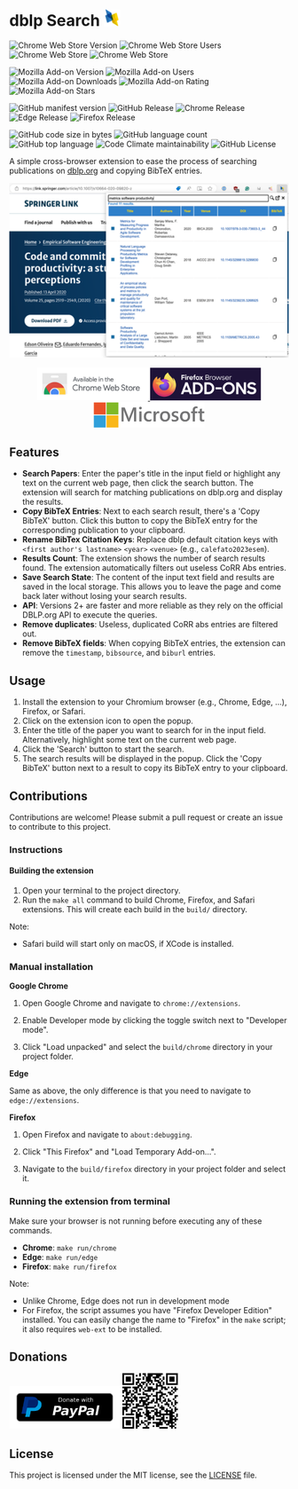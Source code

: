 # dblp Search <img src="store/icons/dblp-128x128.png" width="30">

![Chrome Web Store Version](https://img.shields.io/chrome-web-store/v/onilpcgmnpikffebghpncnnapebndpaj?style=flat-square)
![Chrome Web Store Users](https://img.shields.io/chrome-web-store/users/onilpcgmnpikffebghpncnnapebndpaj?style=flat-square)
![Chrome Web Store](https://img.shields.io/chrome-web-store/stars/onilpcgmnpikffebghpncnnapebndpaj?style=flat-square)
![Chrome Web Store](https://img.shields.io/chrome-web-store/rating-count/onilpcgmnpikffebghpncnnapebndpaj?style=flat-square)

![Mozilla Add-on Version](https://img.shields.io/amo/v/dblp-search?style=flat-square)
![Mozilla Add-on Users](https://img.shields.io/amo/users/dblp-search?style=flat-square)
![Mozilla Add-on Downloads](https://img.shields.io/amo/dw/dblp-search?style=flat-square)
![Mozilla Add-on Rating](https://img.shields.io/amo/rating/dblp-search?style=flat-square)
![Mozilla Add-on Stars](https://img.shields.io/amo/stars/dblp-search?style=flat-square)

![GitHub manifest version](https://img.shields.io/github/manifest-json/v/bateman/dblp-search-ext?style=flat-square&label=MANIFEST)
![GitHub Release](https://img.shields.io/github/v/release/bateman/dblp-search-ext?style=flat-square&label=GitHub%20release)
![Chrome Release](https://img.shields.io/github/actions/workflow/status/bateman/dblp-search-ext/chrome-release.yml?style=flat-square&label=Chrome%20release)
![Edge Release](https://img.shields.io/github/actions/workflow/status/bateman/dblp-search-ext/edge-release.yml?style=flat-square&label=Edge%20release)
![Firefox Release](https://img.shields.io/github/actions/workflow/status/bateman/dblp-search-ext/firefox-release.yml?style=flat-square&label=Firefox%20release)

![GitHub code size in bytes](https://img.shields.io/github/languages/code-size/bateman/dblp-search-ext?style=flat-square)
![GitHub language count](https://img.shields.io/github/languages/count/bateman/dblp-search-ext?style=flat-square)
![GitHub top language](https://img.shields.io/github/languages/top/bateman/dblp-search-ext?style=flat-square)
![Code Climate maintainability](https://img.shields.io/codeclimate/maintainability/bateman/dblp-search-ext?style=flat-square)
![GitHub License](https://img.shields.io/github/license/bateman/dblp-search-ext?style=flat-square)


A simple cross-browser extension to ease the process of searching publications on [dblp.org](https://dblp.org) and copying BibTeX entries.

<p align="center">
    <img src="store/screenshots/Screenshot-1.png">
</p>

<p align="center">
    <a href="https://chromewebstore.google.com/detail/dblp-search/onilpcgmnpikffebghpncnnapebndpaj?pli=1">
        <img src="store/images/chrome-web-store.png" alt="Avaliable in the Chrome Web Store" width="200">
    </a>
    <a href="https://addons.mozilla.org/addon/dblp-search">
        <img src="store/images/firefox-addons.png" alt="Avaliable as a Firefox Add-on" width="200">
    </a>
    <a href="https://microsoftedge.microsoft.com/addons/detail/dblp-search/pgaajpodajaanapcpehobkdmkjpbhobd">
        <img src="store/images/microsoft-store.png" alt="Avaliable in the Microsoft Edge Add-ons Store" width="200">
    </a>
</p>

## Features

- **Search Papers**: Enter the paper's title in the input field or highlight any text on the current web page, then click the search button. The extension will search for matching publications on dblp.org and display the results.
- **Copy BibTeX Entries**: Next to each search result, there's a 'Copy BibTeX' button. Click this button to copy the BibTeX entry for the corresponding publication to your clipboard.
- **Rename BibTex Citation Keys**: Replace dblp default citation keys with `<first author's lastname>`   `<year>` `<venue>` (e.g.,  `calefato2023esem`).
- **Results Count**: The extension shows the number of search results found. The extension automatically filters out useless CoRR Abs entries.
- **Save Search State**: The content of the input text field and results are saved in the local storage. This allows you to leave the page and come back later without losing your search results.
- **API**: Versions 2+ are faster and more reliable as they rely on the official DBLP.org API to execute the queries.
- **Remove duplicates**: Useless, duplicated CoRR abs entries are filtered out.
- **Remove BibTeX fields**: When copying BibTeX entries, the extension can remove the `timestamp`, `bibsource`, and `biburl` entries.

## Usage

1. Install the extension to your Chromium browser (e.g., Chrome, Edge, ...), Firefox, or Safari.
2. Click on the extension icon to open the popup.
3. Enter the title of the paper you want to search for in the input field. Alternatively, highlight some text on the current web page.
4. Click the 'Search' button to start the search.
5. The search results will be displayed in the popup. Click the 'Copy BibTeX' button next to a result to copy its BibTeX entry to your clipboard.

## Contributions

Contributions are welcome! Please submit a pull request or create an issue to contribute to this project.

### Instructions

#### Building the extension

1. Open your terminal to the project directory.
2. Run the `make all` command to build Chrome, Firefox, and Safari extensions. This will create each build in the `build/` directory.

Note:
* Safari build will start only on macOS, if XCode is installed.

### Manual installation

**Google Chrome**

1. Open Google Chrome and navigate to `chrome://extensions`.

2. Enable Developer mode by clicking the toggle switch next to "Developer mode".

3. Click "Load unpacked" and select the `build/chrome` directory in your project folder.

**Edge**

Same as above, the only difference is that you need to navigate to `edge://extensions`.

**Firefox** 

1. Open Firefox and navigate to `about:debugging`.

2. Click "This Firefox" and "Load Temporary Add-on...".

3. Navigate to the `build/firefox` directory in your project folder and select it.

### Running the extension from terminal

Make sure your browser is not running before executing any of these commands.

* **Chrome**: `make run/chrome`
* **Edge**: `make run/edge`
* **Firefox**: `make run/firefox`

Note:
* Unlike Chrome, Edge does not run in development mode
* For Firefox, the script assumes you have "Firefox Developer Edition" installed. You can easily change the name to "Firefox" in the `make` script; it also requires `web-ext` to be installed. 

## Donations

<a href="https://www.paypal.com/donate?hosted_button_id=3BDBMD2HKRUKS"><img src="store/images/paypal-donate-button.png" title="Donate with PayPal" width=200 /></a>
<a href="https://www.paypal.com/donate?hosted_button_id=3BDBMD2HKRUKS"><img src="store/images/paypal-qr-code.png" title="Donate with PayPal" width=100 /></a>


## License

This project is licensed under the MIT license, see the [LICENSE](LICENSE) file.
